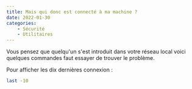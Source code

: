 ```yaml
---
title: Mais qui donc est connecté à ma machine ?
date: 2022-01-30
categories:
    - Sécurité
    - Utilitaires
---
```

Vous pensez que quelqu'un s'est introduit dans votre réseau local voici quelques commandes faut essayer de trouver le problème.

Pour afficher les dix dernières connexion :

```bash
last -10
```
